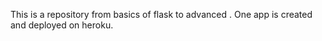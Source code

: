 This is a repository from basics of flask to advanced . 
One app is created and deployed on heroku.
